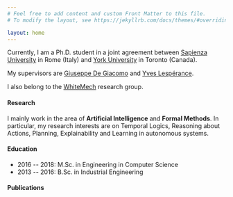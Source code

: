 ```yaml
---
# Feel free to add content and custom Front Matter to this file.
# To modify the layout, see https://jekyllrb.com/docs/themes/#overriding-theme-defaults

layout: home
---
```


Currently, I am a Ph.D. student in a joint agreement between
[Sapienza University](https://www.uniroma1.it/en/pagina-strutturale/home) in Rome (Italy) and
[York University](https://www.yorku.ca/index.html) in Toronto (Canada).

My supervisors are [Giuseppe De Giacomo](https://www.dis.uniroma1.it/degiacom/) and 
[Yves Lespérance](https://www.eecs.yorku.ca/~lesperan/).
                                      
I also belong to the 
[WhiteMech](https://whitemech.github.io) research group.
                   
#### Research

I mainly work in the area of **Artificial Intelligence** and **Formal Methods**. In particular, 
my research interests are on Temporal Logics, Reasoning about Actions, Planning, Explainability and Learning 
in autonomous systems.




####  Education

- 2016 -- 2018: M.Sc. in Engineering in Computer Science
- 2013 -- 2016: B.Sc. in Industrial Engineering

#### Publications

<script src="https://bibbase.org/show?bib=https%3A%2F%2Fdl.dropboxusercontent.com%2Fs%2Focrxf3qdfavmje3%2Ffrancesco-personal-website-bibtex.bib&jsonp=1"></script>


<!-- Additionally, I've been a TA for several courses at York University. -->
